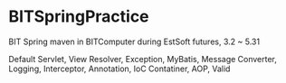 # BITSpringPractice
BIT Spring maven in BITComputer during EstSoft futures, 3.2 ~ 5.31

Default Servlet, View Resolver, Exception,
MyBatis,
Message Converter,
Logging,
Interceptor, Annotation,
IoC Contatiner,
AOP,
Valid
